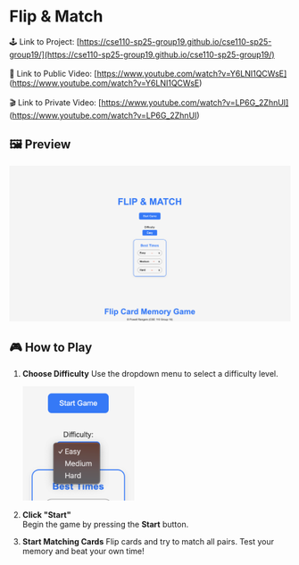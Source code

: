 # Flip & Match

🕹️ Link to Project: [https://cse110-sp25-group19.github.io/cse110-sp25-group19/](https://cse110-sp25-group19.github.io/cse110-sp25-group19/)<br /><br />
🎥 Link to Public Video: [https://www.youtube.com/watch?v=Y6LNI1QCWsE] (https://www.youtube.com/watch?v=Y6LNI1QCWsE)<br /><br />
🎬 Link to Private Video: [https://www.youtube.com/watch?v=LP6G_2ZhnUI] (https://www.youtube.com/watch?v=LP6G_2ZhnUI)

## 🖼️ Preview

<!-- Replace with actual screenshot -->

![Home Screen Screenshot](homescreen.png)

## 🎮 How to Play

1. **Choose Difficulty**
   Use the dropdown menu to select a difficulty level.

   <!-- ![Dropdown Menu Screenshot](difficulty_dropdown.png) -->
   <img src="difficulty_dropdown.png" alt="difficulty dropdown" width="200"/>

2. **Click "Start"**  
   Begin the game by pressing the **Start** button.

3. **Start Matching Cards**
   Flip cards and try to match all pairs. Test your memory and beat your own time!
